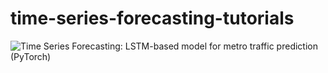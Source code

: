 # time-series-forecasting-tutorials
![Time Series Forecasting: LSTM-based model for metro traffic prediction (PyTorch)](https://github.com/MariaZork/my-machine-learning-tutorials/blob/master/time-series-forecasting-part1-LSTM.ipynb)
